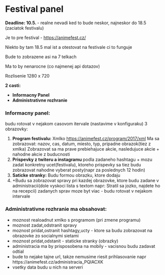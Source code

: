 <h1>Festival panel</h1>

<strong>Deadline: 10.5. </strong> - realne nevadi ked to bude neskor, najneskor do 18.5 (zaciatok festivalu)

Je to pre festival - https://animefest.cz/

Niekto by tam 18.5 mal ist a otestovat na festivale ci to funguje

Bude to zobrazene asi na 7 telkach

Ma to by nenarocne (co najmenej api dotazov)

Rozlisenie 1280 x 720

<strong>
2 casti:
<ul>
<li>Informacny Panel</li>
<li>Administrativne rozhranie</li>
</ul>
</strong>

<h3>Informacny panel:</h3>

budu rotovat v nejakom casovom itervale (nastavime v konfiguraku) 3 obrazovky:

<ol>
<li> <strong>Program festivalu:</strong>
Xmlko <a href="https://animefest.cz/program/2017/xml">https://animefest.cz/program/2017/xml</a>
Ma sa zobrazovat: nazov, cas, datum, miesto, typ, pripadne obrazok(tiez z xmlka)
Zobrazovat sa ma prave prebiehajuce akcie, nasledujuce akcie + nahodne akcie z buducnosti
</li>
<li>
<strong>Prispevky z twiteru a instagramu </strong>podla zadaneho hashtagu + mozu zadat konkretny ucet(festivalu), ktoreho prispevky sa tiez budu zobrazovat
nahodne vyberat posty(napr za poslednych 12 hodin)
</li>
<li> <strong>Saticke stranky:</strong>
Budu formou obrazku, ktore dodaju
</li>
<li>
+Budu sa zobrazovat spravy pri kazdej obrazovke, ktore budu zadane v administracii(dole vyskoci lista s textom napr: Stratil sa jozko, najdete ho na recepcii)
zadanych sprav moze byt viac - budu rotovat v nejakom intervale
</li>
</ol>


<h3>Administrativne rozhranie ma obsahovat:</h3>

<ul>
<li>moznost realoadnut xmlko s programom (pri zmene programu)</li>
<li>moznost zadat,odstranit spravy</li>
<li>moznost pridat,ostranit hashtagy,ucty - ktore sa budu zobrazovat na obrazovke zo socialnymi sietami</li>
<li>moznost pridat,odstanit - staticke stranky (obrazky)</li>

<li>administracia ma by prisposobena na mobily - vacisnou budu zadavat odtial</li>

<li>bude to nejake tajne url, takze nemusime riesit prihlasovanie
napr https://animefest.cz/administracia_PQIACXK</li>

<li>vsetky data budu u nich na serveri</li>
</ul>